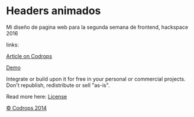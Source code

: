 Headers animados
=========

Mi diseño de pagina web para la segunda semana de frontend, hackspace 2016

links:

[Article on Codrops](http://tympanus.net/codrops/?p=20153)

[Demo](http://tympanus.net/Development/AnimatedHeaderBackgrounds/)

Integrate or build upon it for free in your personal or commercial projects. Don't republish, redistribute or sell "as-is". 

Read more here: [License](http://tympanus.net/codrops/licensing/)

[© Codrops 2014](http://www.codrops.com)


